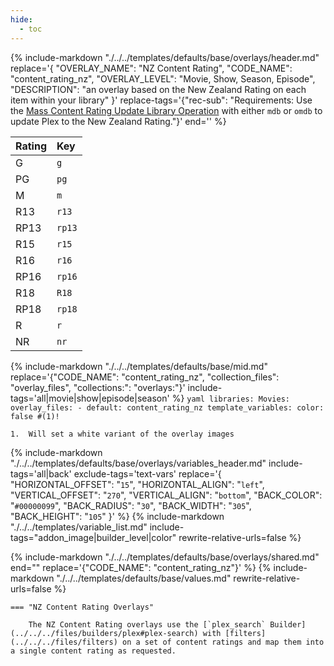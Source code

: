 ```yaml
---
hide:
  - toc
---
```

{%
    include-markdown "./../../templates/defaults/base/overlays/header.md"
    replace='{
        "OVERLAY_NAME": "NZ Content Rating", 
        "CODE_NAME": "content_rating_nz",
        "OVERLAY_LEVEL": "Movie, Show, Season, Episode",
        "DESCRIPTION": "an overlay based on the New Zealand Rating on each item within your library"
    }'
    replace-tags='{"rec-sub": "Requirements: Use the [Mass Content Rating Update Library Operation](../../config/operations.md#mass-content-rating-update) with either `mdb` or `omdb` to update Plex to the New Zealand Rating."}'
    end='<!--table-before-->'
%}

| Rating | Key    |
|:-------|:-------|
| G      | `g`    |
| PG     | `pg`   |
| M      | `m`    |
| R13    | `r13`  |
| RP13   | `rp13` |
| R15    | `r15`  |
| R16    | `r16`  |
| RP16   | `rp16` |
| R18    | `R18`  |
| RP18   | `rp18` |
| R      | `r`    |
| NR     | `nr`   |

{% 
    include-markdown "./../../templates/defaults/base/mid.md" 
    replace='{"CODE_NAME": "content_rating_nz", "collection_files": "overlay_files", "collections:": "overlays:"}' 
    include-tags='all|movie|show|episode|season' 
%}
    ```yaml
    libraries:
      Movies:
        overlay_files:
          - default: content_rating_nz
            template_variables:
              color: false #(1)!
    ```

    1.  Will set a white variant of the overlay images

{% 
    include-markdown "./../../templates/defaults/base/overlays/variables_header.md"
    include-tags='all|back'
    exclude-tags='text-vars'
    replace='{
        "HORIZONTAL_OFFSET": "`15`",
        "HORIZONTAL_ALIGN": "`left`",
        "VERTICAL_OFFSET": "`270`",
        "VERTICAL_ALIGN": "`bottom`",
        "BACK_COLOR": "`#00000099`",
        "BACK_RADIUS": "`30`",
        "BACK_WIDTH": "`305`",
        "BACK_HEIGHT": "`105`"
    }'
%}
    {%
        include-markdown "./../../templates/variable_list.md"
        include-tags="addon_image|builder_level|color"
        rewrite-relative-urls=false
    %}

{% include-markdown "./../../templates/defaults/base/overlays/shared.md" end="<!--text-variables-->" replace='{"CODE_NAME": "content_rating_nz"}' %}
{% include-markdown "./../../templates/defaults/base/values.md" rewrite-relative-urls=false %}

    === "NZ Content Rating Overlays"
    
        The NZ Content Rating overlays use the [`plex_search` Builder](../../../files/builders/plex#plex-search) with [filters](../../../files/filters) on a set of content ratings and map them into a single content rating as requested.
